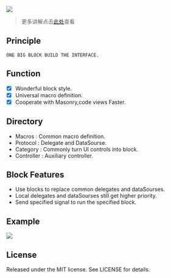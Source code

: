![](https://ww4.sinaimg.cn/large/006y8lVagw1fblm13quf6j30hi05kdg3.jpg)

> 更多讲解点击[此处](https://github.com/cbangchen/CBBlockKit/wiki)查看

## Principle

```
ONE BIG BLOCK BUILD THE INTERFACE.
```

## Function

- [x] Wonderful block style.  
- [x] Universal macro definition.  
- [x] Cooperate with Masonry,code views Faster.  

## Directory

- Macros     : Common macro definition.  
- Protocol   : Delegate and DataSourse.   
- Category   : Commonly turn UI controls into block.  
- Controller : Auxiliary controller.  

## Block Features
- Use blocks to replace common delegates and dataSourses.  
- Local delegates and dataSourses still get higher priority.  
- Send specified signal to run the specified block.  

## Example

![](https://ww1.sinaimg.cn/large/006y8lVagw1fblk1obnluj31kw0f8k1e.jpg)

## License

Released under the MIT license. See LICENSE for details.
